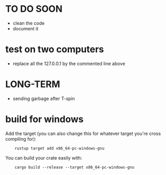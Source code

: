 # TO DO SOON

- clean the code
- document it

# test on two computers 

- replace all the 127.0.0.1 by the commented line above

# LONG-TERM
- sending garbage after T-spin

# build for windows

Add the target (you can also change this for whatever target you're cross compiling for):

        rustup target add x86_64-pc-windows-gnu

You can build your crate easily with:

        cargo build --release --target x86_64-pc-windows-gnu

